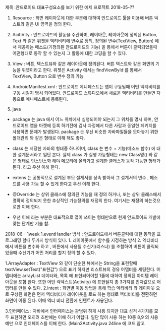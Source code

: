 제목 :안드로이드 대표구성요소를 보기 위한 예제 프로젝트
2018-05-??
 1. Resource : 화면 레이아웃에 대한 부분에 대하여 안드로이드 툴을 이용해 버튼 텍스트와 같은 UI 영역을 정의 한다.
 2. AcitiVity : 안드로이드의 활동을 주관하며, 레이아웃, 레이아웃에 정의된 Button, Text 와 같은 위젯을
               엑티비티에 변수로 정의, 정의된 변수(TextView, Button) 에서 제공하는 메소드(기정의된 안드로이드의 기능)
               을 통해서 버튼이 클릭되었을때 어떤형태로 동작 할 수 있는지 그 활동에 대한 코딩을 할 수 있다.

 3. View      : 버튼, 텍스트뷰와 같은 레이아웃에 정의된다. 버튼 텍스트와 같은 화면의 기능을 위젯이라고 한다.
                위젯은 Activity 에서는 findViewById 를 통해서 TextView, Button 으로 변수 정의 가능

 4. AndroidManifest.xml : 안드로이드 메니페스트는 앱이 구동될때 어떤 엑티비티를 구동 시킬지 명시 되어있다.
                         안드로이드 스튜디오에서 새로운 엑티비티를 만들면 자동으로 메니페스트에 등록된다.

 5. java
   - package 는 java 에서 어느 위치에서 실행되어야 되는지 그 위치를 명시 하며, 안드로이드 앱을 마켓에 등록 하기전에
     검사 과정에서 다른 사람과 동일한 페키지를 사용하면 문제가 발생된다.
     package 는 우선 비슷한 자바파일들을 모아놓기 위한 폴더관리 와 같은 형태로 이해 해도 좋다.

   - class 는 저장한 자바의 형태중 하나이며, class 는 변수 + 기능(메소드 함수) 에 대한 설계문서라고 일단 본다.
     실제 class 가 실행 가능형태는 new Class명() 와 같은 형태로 인스턴스화 해야 메모리에 올라가고 설계한 클래스가
     동작 가능한 형태가 된다. 라고 우선 이해 한다.

   - extens 는 공통적으로 설계된 부모 설계서를 상속 받아서 그 설계서의 변수 , 메소드를 사용 가능 할 수 있게 한다고 우선 이해 한다.

   - @Override 는 상위 클래스에 정의된 기능을 재 정의 하거나, 또는 상위 클래스에서 명확히 정의되지 못한 추상적인 기능정의를 재정의 한다.
     여기서는 재정의 하는것으로만 이해 한다.

   * 우선 이해 라는 부분은 대표적으로 많이 쓰이는 형태만으로 현재 안드로이드 개발에 맞는 단계만 기술 함.


2018-06 - 1week
 1.eventHandler 방식 : 안드로이드에서 버튼클릭에 대한 동작을 프로그래밍 할때 두가지 방식이 있다.
                      1. 레이아웃에서 함수를 지정하는 방식
                      2. 엑티비티에서 버튼을 변수화 하고 , 버튼에서 사용될 수신기(리스너) 를 조합하여
                         버튼이 클릭되었을때 수신기가 어떤 처리를 할지 정의 할 수 있다.

 1.ArrayAdapter : TextView 와 같이 단순한 뷰에서는 String을 표현할때 textView.setText("표현값")
                  으로 표기 하지만 리스트뷰의 경유 어뎁터를 세팅한다.
                  어뎁터에는 arrayList 데이터와, 목록 에 표현되어야할 1줄에 대하여 정의된 아이템 레이아웃을 포함 한다.
                  또한 어떤 컥텍스트(Activity) 에 표현될지 총 3가지를 인자값으로 어뎁터를 만들 수 있다.
 2.Intent : 화면별 이동 방법을 통해 학습
            엑티비티 와 레이아웃 으로 구성된 화면은 먼저 엑티비티가 레이아웃을 로드 하는 형태로
            엑티비티를 전환하면 화면이 이동 된다. 이때 엑티 비티 전환에 인텐트가 사용된다.


 3.인터페이스 : 자바에서 인터페이스는 광범위 하게 사용 되지만 대표 성격 4가지를 모두 표현하면 오히려 초반에는 이해 하기 어렵다.
             일단 많이 사용 하는 10중 8,9 의 사용예만 으로 인터페이스를 이해 한다.
             (Main2Activity.java 24line 에 코드 참고

